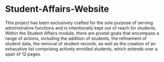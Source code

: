 # Student-Affairs-Website

This project has been exclusively crafted for the sole purpose of serving administrative functions and is intentionally kept out of reach for students. Within the Student Affairs module, there are pivotal goals that encompass a range of actions, including the addition of students, the refinement of student data, the removal of student records, as well as the creation of an exhaustive list comprising actively enrolled students, which extends over a span of 12 pages.
